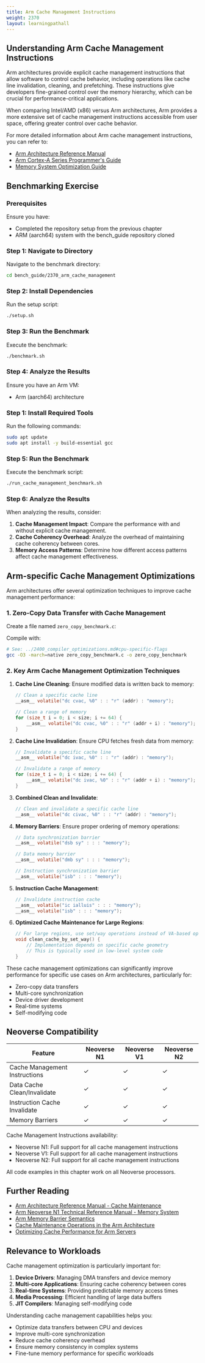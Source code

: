 ```yaml
---
title: Arm Cache Management Instructions
weight: 2370
layout: learningpathall
---
```


## Understanding Arm Cache Management Instructions

Arm architectures provide explicit cache management instructions that allow software to control cache behavior, including operations like cache line invalidation, cleaning, and prefetching. These instructions give developers fine-grained control over the memory hierarchy, which can be crucial for performance-critical applications.

When comparing Intel/AMD (x86) versus Arm architectures, Arm provides a more extensive set of cache management instructions accessible from user space, offering greater control over cache behavior.

For more detailed information about Arm cache management instructions, you can refer to:
- [Arm Architecture Reference Manual](https://developer.arm.com/documentation/ddi0487/latest)
- [Arm Cortex-A Series Programmer's Guide](https://developer.arm.com/documentation/den0024/latest/)
- [Memory System Optimization Guide](https://developer.arm.com/documentation/102529/latest/)

## Benchmarking Exercise

### Prerequisites

Ensure you have:
- Completed the repository setup from the previous chapter
- ARM (aarch64) system with the bench_guide repository cloned

### Step 1: Navigate to Directory

Navigate to the benchmark directory:

```bash
cd bench_guide/2370_arm_cache_management
```

### Step 2: Install Dependencies

Run the setup script:

```bash
./setup.sh
```

### Step 3: Run the Benchmark

Execute the benchmark:

```bash
./benchmark.sh
```

### Step 4: Analyze the Results

Ensure you have an Arm VM:
- Arm (aarch64) architecture

### Step 1: Install Required Tools

Run the following commands:

```bash
sudo apt update
sudo apt install -y build-essential gcc
```

### Step 5: Run the Benchmark

Execute the benchmark script:

```bash
./run_cache_management_benchmark.sh
```

### Step 6: Analyze the Results

When analyzing the results, consider:

1. **Cache Management Impact**: Compare the performance with and without explicit cache management.
2. **Cache Coherency Overhead**: Analyze the overhead of maintaining cache coherency between cores.
3. **Memory Access Patterns**: Determine how different access patterns affect cache management effectiveness.

## Arm-specific Cache Management Optimizations

Arm architectures offer several optimization techniques to improve cache management performance:

### 1. Zero-Copy Data Transfer with Cache Management

Create a file named `zero_copy_benchmark.c`:

Compile with:

```bash
# See: ../2400_compiler_optimizations.md#cpu-specific-flags
gcc -O3 -march=native zero_copy_benchmark.c -o zero_copy_benchmark
```

### 2. Key Arm Cache Management Optimization Techniques

1. **Cache Line Cleaning**: Ensure modified data is written back to memory:
   ```c
   // Clean a specific cache line
   __asm__ volatile("dc cvac, %0" : : "r" (addr) : "memory");
   
   // Clean a range of memory
   for (size_t i = 0; i < size; i += 64) {
       __asm__ volatile("dc cvac, %0" : : "r" (addr + i) : "memory");
   }
   ```

2. **Cache Line Invalidation**: Ensure CPU fetches fresh data from memory:
   ```c
   // Invalidate a specific cache line
   __asm__ volatile("dc ivac, %0" : : "r" (addr) : "memory");
   
   // Invalidate a range of memory
   for (size_t i = 0; i < size; i += 64) {
       __asm__ volatile("dc ivac, %0" : : "r" (addr + i) : "memory");
   }
   ```

3. **Combined Clean and Invalidate**:
   ```c
   // Clean and invalidate a specific cache line
   __asm__ volatile("dc civac, %0" : : "r" (addr) : "memory");
   ```

4. **Memory Barriers**: Ensure proper ordering of memory operations:
   ```c
   // Data synchronization barrier
   __asm__ volatile("dsb sy" : : : "memory");
   
   // Data memory barrier
   __asm__ volatile("dmb sy" : : : "memory");
   
   // Instruction synchronization barrier
   __asm__ volatile("isb" : : : "memory");
   ```

5. **Instruction Cache Management**:
   ```c
   // Invalidate instruction cache
   __asm__ volatile("ic ialluis" : : : "memory");
   __asm__ volatile("isb" : : : "memory");
   ```

6. **Optimized Cache Maintenance for Large Regions**:
   ```c
   // For large regions, use set/way operations instead of VA-based operations
   void clean_cache_by_set_way() {
       // Implementation depends on specific cache geometry
       // This is typically used in low-level system code
   }
   ```

These cache management optimizations can significantly improve performance for specific use cases on Arm architectures, particularly for:
- Zero-copy data transfers
- Multi-core synchronization
- Device driver development
- Real-time systems
- Self-modifying code

## Neoverse Compatibility

| Feature | Neoverse N1 | Neoverse V1 | Neoverse N2 |
|---------|-------------|-------------|-------------|
| Cache Management Instructions | ✓ | ✓ | ✓ |
| Data Cache Clean/Invalidate | ✓ | ✓ | ✓ |
| Instruction Cache Invalidate | ✓ | ✓ | ✓ |
| Memory Barriers | ✓ | ✓ | ✓ |

Cache Management Instructions availability:
- Neoverse N1: Full support for all cache management instructions
- Neoverse V1: Full support for all cache management instructions
- Neoverse N2: Full support for all cache management instructions

All code examples in this chapter work on all Neoverse processors.

## Further Reading

- [Arm Architecture Reference Manual - Cache Maintenance](https://developer.arm.com/documentation/ddi0487/latest/)
- [Arm Neoverse N1 Technical Reference Manual - Memory System](https://developer.arm.com/documentation/100616/latest/)
- [Arm Memory Barrier Semantics](https://developer.arm.com/documentation/den0024/latest/)
- [Cache Maintenance Operations in the Arm Architecture](https://community.arm.com/arm-community-blogs/b/architectures-and-processors-blog/posts/cache-maintenance-operations)
- [Optimizing Cache Performance for Arm Servers](https://www.arm.com/blogs/blueprint/cache-performance-arm-servers)

## Relevance to Workloads

Cache management optimization is particularly important for:

1. **Device Drivers**: Managing DMA transfers and device memory
2. **Multi-core Applications**: Ensuring cache coherency between cores
3. **Real-time Systems**: Providing predictable memory access times
4. **Media Processing**: Efficient handling of large data buffers
5. **JIT Compilers**: Managing self-modifying code

Understanding cache management capabilities helps you:
- Optimize data transfers between CPU and devices
- Improve multi-core synchronization
- Reduce cache coherency overhead
- Ensure memory consistency in complex systems
- Fine-tune memory performance for specific workloads